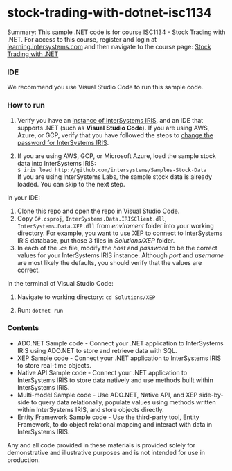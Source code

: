 # stock-trading-with-dotnet-isc1134

Summary: This sample .NET code is for course ISC1134 - Stock Trading with .NET. 
For access to this course, register and login at [learning.intersystems.com](https://learning.intersystems.com) and 
then navigate to the course page: 
[Stock Trading with .NET](https://learning.intersystems.com/course/view.php?name=.NET%20Financial%20Play)

### IDE

We recommend you use Visual Studio Code to run this sample code.

### How to run

1.  Verify you have an [instance of InterSystems IRIS](https://learning.intersystems.com/course/view.php?name=Get%20InterSystems%20IRIS), and an IDE that supports .NET (such as **Visual Studio Code**). If you are using AWS, Azure, or GCP, verify that you have followed the steps to [change the password for InterSystems IRIS](https://docs.intersystems.com/irislatest/csp/docbook/DocBook.UI.Page.cls?KEY=ACLOUD#ACLOUD_interact).

2.  If you are using AWS, GCP, or Microsoft Azure, load the sample stock data into InterSystems IRIS:  
    `$ iris load http://github.com/intersystems/Samples-Stock-Data`  
    If you are using InterSystems Labs, the sample stock data is already loaded. You can skip to the next step.

In your IDE:
1. Clone this repo and open the repo in Visual Studio Code.
2. Copy `C#.csproj`, `InterSystems.Data.IRISClient.dll`, `InterSystems.Data.XEP.dll` from *enviroment* folder into your working directory.
For example, you want to use XEP to connect to InterSystems IRIS database, put those 3 files in *Solutions/XEP* folder.
3. In each of the *.cs* file, modify the *host* and *password* to be the correct values for your InterSystems IRIS instance. Although *port* and *username* are most likely the defaults, you should verify that the values are correct.

In the terminal of Visual Studio Code:

1. Navigate to working directory: ```cd Solutions/XEP```

2. Run: ```dotnet run ```

### Contents

* ADO.NET Sample code - Connect your .NET application to InterSystems IRIS using ADO.NET to store and retrieve data with SQL.
* XEP Sample code - Connect your .NET application to InterSystems IRIS to store real-time objects.
* Native API Sample code - Connect your .NET application to InterSystems IRIS to store data natively and use methods built within InterSystems IRIS.
* Multi-model Sample code - Use ADO.NET, Native API, and XEP side-by-side to query data relationally, populate values using methods written within InterSystems IRIS, and store objects directly.
* Entity Framework Sample code - Use the third-party tool, Entity Framework, to do object relational mapping and interact with data in InterSystems IRIS.

Any and all code provided in these materials is provided solely for demonstrative and illustrative purposes and is not intended for use in production. 
